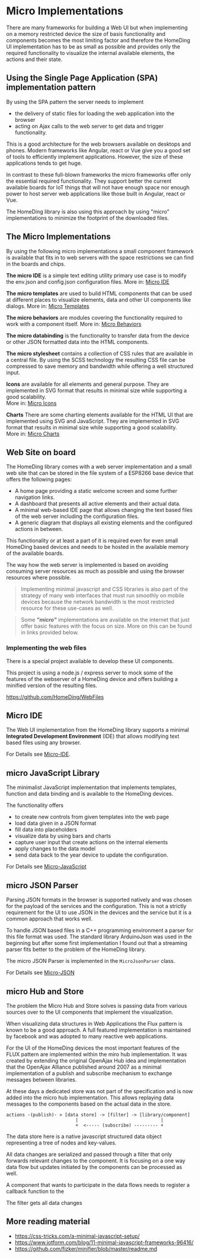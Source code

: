# Micro Implementations

There are many frameworks for building a Web UI but when implementing on a memory restricted device the size of basis functionality and components becomes the most limiting factor and therefore the HomeDing UI implementation has to be as small as possible and provides only the required functionality to visualize the internal available elements, the actions and their state.

## Using the Single Page Application (SPA) implementation pattern

By using the SPA pattern the server needs to implement

* the delivery of static files for loading the web application into the browser
* acting on Ajax calls to the web server to get data and trigger functionality.

This is a good architecture for the web browsers available on desktops and phones. Modern frameworks like Angular, react or Vue give you a good set of tools to efficiently implement applications. However, the size of these applications tends to get huge.

In contrast to these full-blown frameworks the micro frameworks offer only the essential required functionality. They support better the current available boards for IoT things that will not have enough space nor enough power to host server web applications like those built in Angular, react or Vue.

The HomeDing library is also using this approach by using "micro" implementations to minimize the footprint of the downloaded files.


## The Micro Implementations

By using the following micro implementations a small component framework is available that fits in to web servers with the space restrictions we can find in the boards and chips.

**The micro IDE** is a simple text editing utility primary use case is to modify the env.json and config.json configuration files.
More in: [Micro IDE](/microide.md)

**The micro templates** are used to build HTML components that can be used at different places to visualize elements, data and other UI components like dialogs.
More in: [Micro Templates](microtemplates.md)

**The micro behaviors** are modules covering the functionality required to work with a component itself.
More in: [Micro Behaviors](microbehaviors.md)

**The micro databinding** is the functionality to transfer data from the device or other JSON formatted data into the HTML components.

**The micro stylesheet** contains a collection of CSS rules that are available in a central file. By using the SCSS technology the resulting CSS file can be compressed to save memory and bandwidth while offering a well structured input.

**Icons** are available for all elements and general purpose. They are implemented in SVG format that results in minimal size while supporting a good  scalability.
<br />More in: [Micro Icons](microicons.md)

**Charts** There are some charting elements available for the HTML UI that are implemented using SVG and JavaScript.
They are implemented in SVG format that results in minimal size while supporting a good  scalability.
<br />More in: [Micro Charts](microcharts.md)


## Web Site on board

The HomeDing library comes with a web server implementation and a small web site that can be stored in the file system of a ESP8266 base device that offers the following pages:

* A home page providing a static welcome screen and some further navigation links.
* A dashboard that presents all active elements and their actual data.
* A minimal web-based IDE page that allows changing the text based files of the web server including the configuration files.
* A generic diagram that displays all existing elements and the configured actions in between.

This functionality or at least a part of it is required even for even small HomeDing based devices and needs to be hosted in the available memory of the available boards.

The way how the web server is implemented is based on avoiding consuming server resources as much as possible and using the browser resources where possible.

> Implementing minimal javascript and CSS libraries is also part of the strategy of many web interfaces that must run smoothly on mobile devices because the network bandwidth is the most restricted resource for these use-cases as well.

> Some ***"micro"*** implementations are available on the internet that just offer basic features with the focus on size.
> More on this can be found in links provided below.

### Implementing the web files

There is a special project available to develop these UI components.

This project is using a node.js / express server to mock some of the features of the webserver of a HomeDing device and offers building a minified version of the resulting files.

<https://github.com/HomeDing/WebFiles>


## Micro IDE

The Web UI implementation from the HomeDing library supports a minimal **Integrated Development Environment** (IDE)
that allows modifying text based files using any browser.

For Details see [Micro-IDE](microide.md).

## micro JavaScript Library

The minimalist JavaScript implementation that implements templates, function and data binding and is available to the HomeDing devices.

The functionality offers
* to create new controls from given templates into the web page
* load data given in a JSON format
* fill data into placeholders
* visualize data by using  bars and charts
* capture user input that create actions on the internal elements
* apply changes to the data model
* send data back to the year device to update the configuration.

For Details see [Micro-JavaScript](microjavascript)

## micro JSON Parser

Parsing JSON formats in the browser is supported natively and was chosen for the payload of the services and the configuration. This is not a strictly requirement for the UI to use JSON in the devices and the service but it is a common approach that works well.

To handle JSON based files in a C++ programming environment a parser for this file format was used. The standard library ArduinoJson was used in the beginning but after some first implementation I found out that a streaming parser fits better to the problem of the HomeDing library.

The micro JSON Parser is implemented in the `MicroJsonParser` class.

For Details see [Micro-JSON](microjson)

## micro Hub and Store

The problem the Micro Hub and Store solves is passing data from various sources over to the UI components that implement the visualization.

When visualizing data structures in Web Applications the Flux pattern is known to be a good approach. A full featured implementation is maintained by facebook and was adopted to many reactive web applications.

For the UI of the HomeDing devices the most important features of the FLUX pattern are implemented within the miro hub implementation.
It was created by extending the original OpenAjax Hub idea and implementation that the OpenAjax Alliance published around 2007 as a minimal implementation of a publish and subscribe mechanism to exchange messages between libraries.

At these days a dedicated store was not part of the specification and is now added into the micro hub implementation.
This allows replaying data messages to the components based on the actual data in the store.


```
actions -(publish)- > [data store] -> [filter] -> [library/component]
                          |                               |
                          +  <----- (subscribe) --------- +
```

The data store here is a native javascript structured data object representing a tree of nodes and key-values.

All data changes are serialized and passed through a filter that only forwards relevant changes to the component.
It is focusing on a one way data flow but updates initiated by the components can be processed as well.

A component that wants to participate in the data flows needs to register a callback function to the

The filter gets all data changes



## More reading material

* <https://css-tricks.com/a-minimal-javascript-setup/>
* <https://www.jotform.com/blog/11-minimal-javascript-frameworks-96416/>
* <https://github.com/fizker/minifier/blob/master/readme.md>